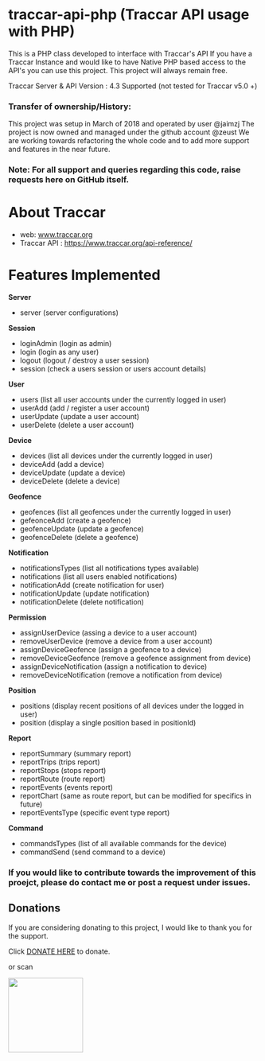 # traccar-api-php (Traccar API usage with PHP)

This is a PHP class developed to interface with Traccar's API
If you have a Traccar Instance and would like to have Native PHP based access to the API's you can use this project.
This project will always remain free.

Traccar Server & API Version : 4.3 Supported (not tested for Traccar v5.0 +)

### Transfer of ownership/History:
This project was setup in March of 2018 and operated by user @jaimzj
The project is now owned and managed under the github account @zeust
We are working towards refactoring the whole code and to add more support and features in the near future.

### Note: For all support and queries regarding this code, raise requests here on GitHub itself. 

# About Traccar
- web: www.traccar.org
- Traccar API : https://www.traccar.org/api-reference/


# Features Implemented
**Server**
- server (server configurations)

**Session**
- loginAdmin (login as admin)
- login (login as any user)
- logout (logout / destroy a user session)
- session (check a users session or users account details)

**User**
- users (list all user accounts under the currently logged in user)
- userAdd (add / register a user account)
- userUpdate (update a user account)
- userDelete (delete a user account)

**Device**
- devices (list all devices under the currently logged in user)
- deviceAdd (add a device)
- deviceUpdate (update a device)
- deviceDelete (delete a device)

**Geofence**
- geofences (list all geofences under the currently logged in user)
- gefeonceAdd (create a geofence)
- geofenceUpdate (update a geofence)
- geofenceDelete (delete a geofence)

**Notification**
- notificationsTypes (list all notifications types available)
- notifications (list all users enabled notifications)
- notificationAdd (create  notification for user)
- notificationUpdate (update notification)
- notificationDelete (delete notification)

**Permission**
- assignUserDevice (assing a device to a user account)
- removeUserDevice (remove a device from a user account)
- assignDeviceGeofence (assign a geofence to a device)
- removeDeviceGeofence (remove a geofence assignment from device)
- assignDeviceNotification (assign a notification to device)
- removeDeviceNotification (remove a notification from device)

**Position**
- positions (display recent positions of all devices under the logged in user)
- position (display a single position based in positionId)

**Report**
- reportSummary (summary report)
- reportTrips (trips report)
- reportStops (stops report)
- reportRoute (route report)
- reportEvents (events report)
- reportChart (same as route report, but can be modified for specifics in future)
- reportEventsType (specific event type report)

**Command**
- commandsTypes (list of all available commands for the device)
- commandSend (send command to a device)

### If you would like to contribute towards the improvement of this proejct, please do contact me or post a request under issues.


## Donations
If you are considering donating to this project, I would like to thank you for the support.

Click [DONATE HERE](https://donate.stripe.com/3cs29i4V28ai2Wc6oq) to donate. 

or scan

<img src="https://user-images.githubusercontent.com/75146431/207718423-affaf484-0d93-4914-b7af-2624a88ecc56.png" width="150">
